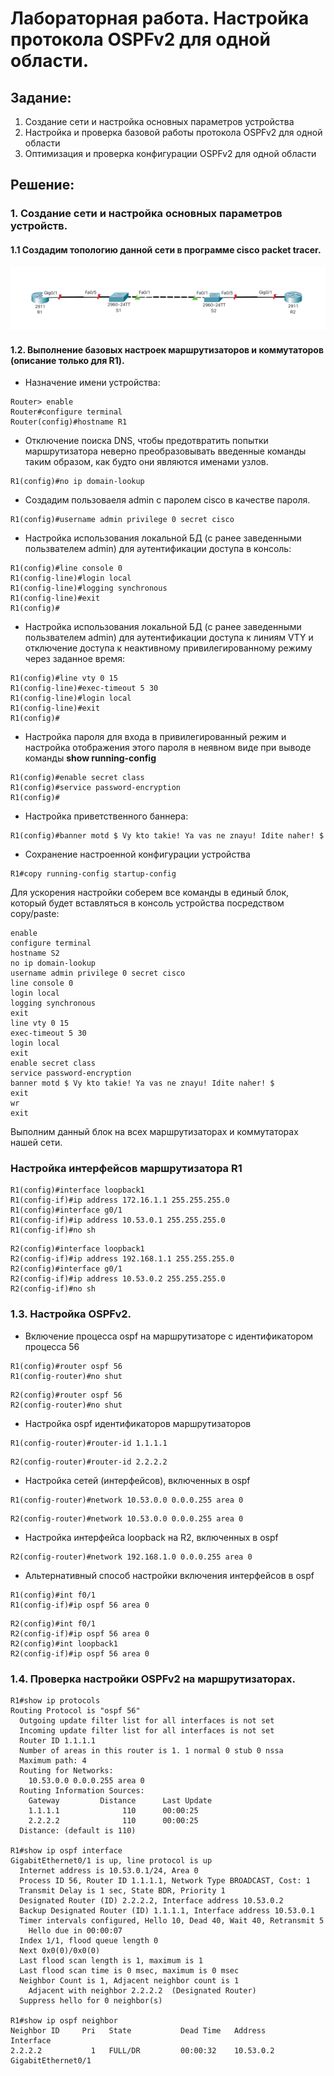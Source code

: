 # Лабораторная работа. Настройка протокола OSPFv2 для одной области.

##  Задание:

1. Создание сети и настройка основных параметров устройства
2. Настройка и проверка базовой работы протокола  OSPFv2 для одной области
3. Оптимизация и проверка конфигурации OSPFv2 для одной области

##  Решение:

### 1. Создание сети и настройка основных параметров устройств.

#### 1.1 Создадим топологию данной сети в программе cisco packet tracer. 

![](net_topology.png)

#### 1.2. Выполнение базовых настроек маршрутизаторов и коммутаторов (описание только для R1).

- Назначение имени устройства:
```
Router> enable
Router#configure terminal
Router(config)#hostname R1
```

- Отключение поиска DNS, чтобы предотвратить попытки маршрутизатора неверно преобразовывать введенные команды таким образом, как будто они являются именами узлов.

```
R1(config)#no ip domain-lookup
```

- Создадим пользоваеля admin с паролем cisco в качестве пароля.

```
R1(config)#username admin privilege 0 secret cisco
```

- Настройка использования локальной БД (с ранее заведенными пользвателем admin) для аутентификации доступа в консоль:

```
R1(config)#line console 0
R1(config-line)#login local
R1(config-line)#logging synchronous
R1(config-line)#exit
R1(config)#
```

- Настройка использования локальной БД (с ранее заведенными пользвателем admin) для аутентификации доступа к линиям VTY и отключение доступа к неактивному привилегированному режиму через заданное время:

```
R1(config)#line vty 0 15
R1(config-line)#exec-timeout 5 30
R1(config-line)#login local
R1(config-line)#exit
R1(config)#
```

- Настройка пароля для входа в привилегированный режим и настройка отображения этого пароля в неявном виде при выводе команды **show running-config**

```
R1(config)#enable secret class
R1(config)#service password-encryption
R1(config)#
```

- Настройка приветственного баннера:

```
R1(config)#banner motd $ Vy kto takie! Ya vas ne znayu! Idite naher! $
```

- Сохранение настроенной конфигурации устройства

```
R1#copy running-config startup-config
```

Для ускорения настройки соберем все команды в единый блок, который будет вставляться в консоль устройства посредством copy/paste:

```
enable
configure terminal
hostname S2
no ip domain-lookup
username admin privilege 0 secret cisco
line console 0
login local
logging synchronous
exit
line vty 0 15
exec-timeout 5 30
login local
exit
enable secret class
service password-encryption
banner motd $ Vy kto takie! Ya vas ne znayu! Idite naher! $
exit
wr
exit
```

Выполним данный блок на всех маршрутизаторах и коммутаторах нашей сети.

### Настройка интерфейсов маршрутизатора R1

```
R1(config)#interface loopback1
R1(config-if)#ip address 172.16.1.1 255.255.255.0 
R1(config)#interface g0/1
R1(config-if)#ip address 10.53.0.1 255.255.255.0 
R1(config-if)#no sh 
```

```
R2(config)#interface loopback1
R2(config-if)#ip address 192.168.1.1 255.255.255.0 
R2(config)#interface g0/1
R2(config-if)#ip address 10.53.0.2 255.255.255.0 
R2(config-if)#no sh 
```

### 1.3. Настройка OSPFv2.

- Включение процесса ospf на маршрутизаторе с идентификатором процесса 56

```
R1(config)#router ospf 56
R1(config-router)#no shut
```
```
R2(config)#router ospf 56
R2(config-router)#no shut
```
- Настройка ospf идентификаторов маршрутизаторов
```
R1(config-router)#router-id 1.1.1.1
```
```
R2(config-router)#router-id 2.2.2.2
```
- Настройка сетей (интерфейсов), включенных в ospf

```
R1(config-router)#network 10.53.0.0 0.0.0.255 area 0

```
```
R2(config-router)#network 10.53.0.0 0.0.0.255 area 0

```
- Настройка интерфейса loopback на R2, включенных в ospf

```
R2(config-router)#network 192.168.1.0 0.0.0.255 area 0

```

- Альтернативный способ настройки включения интерфейсов в ospf

```
R1(config)#int f0/1
R1(config-if)#ip ospf 56 area 0 
```
```
R2(config)#int f0/1
R2(config-if)#ip ospf 56 area 0 
R2(config)#int loopback1
R2(config-if)#ip ospf 56 area 0

```

### 1.4. Проверка настройки OSPFv2 на маршрутизаторах.

```
R1#show ip protocols 
Routing Protocol is "ospf 56"
  Outgoing update filter list for all interfaces is not set 
  Incoming update filter list for all interfaces is not set 
  Router ID 1.1.1.1
  Number of areas in this router is 1. 1 normal 0 stub 0 nssa
  Maximum path: 4
  Routing for Networks:
    10.53.0.0 0.0.0.255 area 0
  Routing Information Sources:  
    Gateway         Distance      Last Update 
    1.1.1.1              110      00:00:25
    2.2.2.2              110      00:00:25
  Distance: (default is 110)

R1#show ip ospf interface 
GigabitEthernet0/1 is up, line protocol is up
  Internet address is 10.53.0.1/24, Area 0
  Process ID 56, Router ID 1.1.1.1, Network Type BROADCAST, Cost: 1
  Transmit Delay is 1 sec, State BDR, Priority 1
  Designated Router (ID) 2.2.2.2, Interface address 10.53.0.2
  Backup Designated Router (ID) 1.1.1.1, Interface address 10.53.0.1
  Timer intervals configured, Hello 10, Dead 40, Wait 40, Retransmit 5
    Hello due in 00:00:07
  Index 1/1, flood queue length 0
  Next 0x0(0)/0x0(0)
  Last flood scan length is 1, maximum is 1
  Last flood scan time is 0 msec, maximum is 0 msec
  Neighbor Count is 1, Adjacent neighbor count is 1
    Adjacent with neighbor 2.2.2.2  (Designated Router)
  Suppress hello for 0 neighbor(s)

R1#show ip ospf neighbor 
Neighbor ID     Pri   State           Dead Time   Address         Interface
2.2.2.2           1   FULL/DR         00:00:32    10.53.0.2       GigabitEthernet0/1

```
